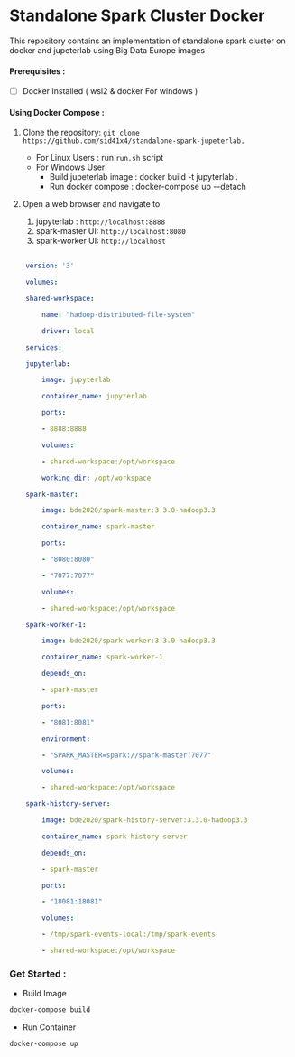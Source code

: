 # Standalone Spark Cluster Docker

This repository contains an implementation of standalone spark cluster on docker and jupeterlab using Big Data Europe images

#### Prerequisites :

* [ ] Docker Installed ( wsl2 & docker For windows )

#### Using Docker Compose :

1. Clone the repository: `git clone https://github.com/sid41x4/standalone-spark-jupeterlab.`

   - For Linux Users : run `run.sh` script
   - For Windows User
     * Build jupeterlab image : docker build -t jupyterlab .
     * Run docker compose : docker-compose up --detach
2. Open a web browser and navigate to

   1. jupyterlab : `http://localhost:8888`
   2. spark-master UI: `http://localhost:8080`
   3. spark-worker UI: `http://localhost`

```yml
  
    version: '3'

    volumes:

    shared-workspace:

        name: "hadoop-distributed-file-system"

        driver: local

    services:

    jupyterlab:

        image: jupyterlab

        container_name: jupyterlab

        ports:

        - 8888:8888

        volumes:

        - shared-workspace:/opt/workspace

        working_dir: /opt/workspace

    spark-master:

        image: bde2020/spark-master:3.3.0-hadoop3.3

        container_name: spark-master

        ports:

        - "8080:8080"

        - "7077:7077"

        volumes:

        - shared-workspace:/opt/workspace

    spark-worker-1:

        image: bde2020/spark-worker:3.3.0-hadoop3.3

        container_name: spark-worker-1

        depends_on:

        - spark-master

        ports:

        - "8081:8081"

        environment:

        - "SPARK_MASTER=spark://spark-master:7077"

        volumes:

        - shared-workspace:/opt/workspace

    spark-history-server:

        image: bde2020/spark-history-server:3.3.0-hadoop3.3

        container_name: spark-history-server

        depends_on:

        - spark-master

        ports:

        - "18081:18081"

        volumes:

        - /tmp/spark-events-local:/tmp/spark-events

        - shared-workspace:/opt/workspace
```

### Get Started :

- Build Image

```bash
docker-compose build
```

* Run Container

```bash
docker-compose up
```

